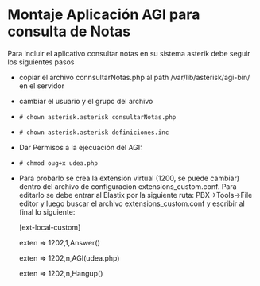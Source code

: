 # Montaje Aplicación AGI para consulta de Notas

Para incluir el aplicativo consultar notas en su sistema asterik debe
seguir los siguientes pasos

- copiar el archivo connsultarNotas.php al path /var/lib/asterisk/agi-bin/
en el servidor
- cambiar el usuario y el grupo del archivo
 - ``# chown asterisk.asterisk consultarNotas.php``
 - ``# chown asterisk.asterisk definiciones.inc``
- Dar Permisos a la ejecuación del AGI:
 - ``# chmod oug+x udea.php``
- Para probarlo se crea la extension virtual (1200, se puede cambiar) dentro del archivo de configuracion extensions_custom.conf. Para editarlo se debe entrar al Elastix por la siguiente ruta: PBX->Tools->File editor y luego buscar el archivo extensions_custom.conf y escribir al final lo siguiente:

  [ext-local-custom]
  
  exten => 1202,1,Answer()
  
  exten => 1202,n,AGI(udea.php)
  
  exten => 1202,n,Hangup() 
